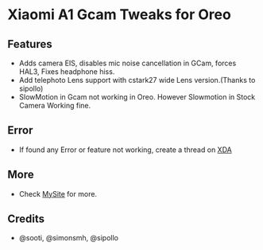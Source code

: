 # Xiaomi A1 Gcam Tweaks for Oreo

## Features
 - Adds camera EIS, disables mic noise cancellation in GCam, forces HAL3, Fixes headphone hiss.
 - Add telephoto Lens support with cstark27 wide Lens version.(Thanks to sipollo)
 - SlowMotion in Gcam not working in Oreo. However Slowmotion in Stock Camera Working fine.

## Error
 - If found any Error or feature not working, create a thread on [XDA](https://forum.xda-developers.com/mi-a1/help)
## More
 - Check [MySite](https://addicted.tk/) for more.
## Credits
 - @sooti, @simonsmh, @sipollo
